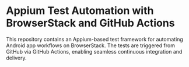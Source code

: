 # Appium Test Automation with BrowserStack and GitHub Actions
This repository contains an Appium-based test framework for automating Android app workflows on BrowserStack. The tests are triggered from GitHub via GitHub Actions, enabling seamless continuous integration and delivery.

